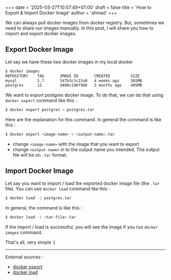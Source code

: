 +++
date = '2025-03-27T10:57:49+07:00'
draft = false
title = 'How to Export & Import Docker Image'
author = 'ahmad'
+++

We can always pull docker images from docker registry. But, sometimes we need to share our images manually. In this post, I will share you how to import and export docker images.

## Export Docker Image
Let say we have these two docker images in my local docker
```bash
$ docker images
REPOSITORY    TAG       IMAGE ID       CREATED         SIZE
mysql         5.7       547b3c3c15a9   4 weeks ago     501MB
postgres      12        d480c196f9b0   3 months ago    405MB
```
We want to export postgres docker image. To do that, we can do that using `docker export` command like this :
```bash
$ docker export postgres > postgres.tar
```

Here are the explanation for this command. In general the command is like this :
```bash
$ docker export <image-name> > <output-name>.tar
```
* change `<image-name>` with the image that you want to export
* change `<output-name>` in to the output name you intended. The output file will be on `.tar` format.

## Import Docker Image
Let say you want to import / load the exported docker image file (the `.tar` file). You can use `docker load` command like this :
```bash
$ docker load -i postgres.tar
```
In general, the command is like this :
```bash
$ docker load -i <tar-file>.tar
```
If the import / load is successful, you will see the image if you run `docker images` command.


That's all, very simple :)

<hr>

External sources :
* [docker export](https://docs.docker.com/engine/reference/commandline/export/)
* [docker load](https://docs.docker.com/engine/reference/commandline/load/)
